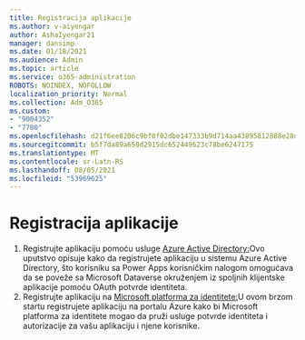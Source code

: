 ```yaml
---
title: Registracija aplikacije
ms.author: v-aiyengar
author: AshaIyengar21
manager: dansimp
ms.date: 01/18/2021
ms.audience: Admin
ms.topic: article
ms.service: o365-administration
ROBOTS: NOINDEX, NOFOLLOW
localization_priority: Normal
ms.collection: Adm_O365
ms.custom:
- "9004352"
- "7780"
ms.openlocfilehash: d21f6ee8206c9bf0f02dbe147333b9d714aa43895812888e28d564e37f56dca1
ms.sourcegitcommit: b5f7da89a650d2915dc652449623c78be6247175
ms.translationtype: MT
ms.contentlocale: sr-Latn-RS
ms.lasthandoff: 08/05/2021
ms.locfileid: "53969625"
---
```

# <a name="application-registration"></a>Registracija aplikacije

1. Registrujte aplikaciju pomoću usluge [Azure Active Directory:](https://docs.microsoft.com/powerapps/developer/data-platform/walkthrough-register-app-azure-active-directory)Ovo uputstvo opisuje kako da registrujete aplikaciju u sistemu Azure Active Directory, što korisniku sa Power Apps korisničkim nalogom omogućava da se poveže sa Microsoft Dataverse okruženjem iz spoljnih klijentske aplikacije pomoću OAuth potvrde identiteta.
1. Registrujte aplikaciju na [Microsoft platforma za identitete:](https://docs.microsoft.com/azure/active-directory/develop/quickstart-register-app)U ovom brzom startu registrujete aplikaciju na portalu Azure kako bi Microsoft platforma za identitete mogao da pruži usluge potvrde identiteta i autorizacije za vašu aplikaciju i njene korisnike.
